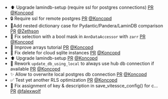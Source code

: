 - ⬆️ Upgrade lamindb-setup (require ssl for postgres connections) [PR](https://github.com/laminlabs/lamindb/pull/3011) [@Koncopd](https://github.com/Koncopd)
- 🔒️ Require ssl for remote postgres [PR](https://github.com/laminlabs/lamindb-setup/pull/1117) [@Koncopd](https://github.com/Koncopd)
- 📝Add nested dictionary case for Pydantic/Pandera/LaminDB comparison [PR](https://github.com/laminlabs/lamindb/pull/3005) [@Zethson](https://github.com/Zethson)
- 🐛 Fix selection with a bool mask in `AnnDataAccessor` with `zarr` [PR](https://github.com/laminlabs/lamindb/pull/3008) [@Koncopd](https://github.com/Koncopd)
- 📝 Improve arrays tutorial  [PR](https://github.com/laminlabs/lamindb/pull/3006) [@Koncopd](https://github.com/Koncopd)
- 🐛 Fix delete for cloud sqlite instances [PR](https://github.com/laminlabs/lamindb-setup/pull/1120) [@Koncopd](https://github.com/Koncopd)
- ⬆️ Upgrade lamindb-setup [PR](https://github.com/laminlabs/lamindb/pull/3004) [@Koncopd](https://github.com/Koncopd)
- 👔 Rework `update_db_using_local` to always use hub db connection if available [PR](https://github.com/laminlabs/lamindb-setup/pull/1119) [@Koncopd](https://github.com/Koncopd)
- ✨ Allow to overwrite local postgres db connection [PR](https://github.com/laminlabs/lamindb-setup/pull/1118) [@Koncopd](https://github.com/Koncopd)
- ✅ Test yet another RLS optimization [PR](https://github.com/laminlabs/lamindb/pull/2990) [@Koncopd](https://github.com/Koncopd)
- 🐛 Fix assignment of key & description in save_vitessce_config() for c… [PR](https://github.com/laminlabs/lamindb/pull/2996) [@falexwolf](https://github.com/falexwolf)
